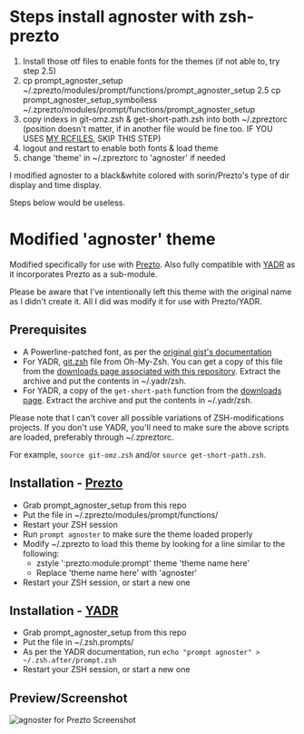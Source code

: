 # Steps install agnoster with zsh-prezto

1.	Install those otf files to enable fonts for the themes (if not able to, try step 2.5)
2.	cp prompt_agnoster_setup ~/.zprezto/modules/prompt/functions/prompt_agnoster_setup
2.5	cp prompt_agnoster_setup_symbolless ~/.zprezto/modules/prompt/functions/prompt_agnoster_setup
3.	copy indexs in git-omz.zsh & get-short-path.zsh into both ~/.zpreztorc (position doesn't matter, if in another file would be fine too. IF YOU USES [MY RCFILES](https://github.com/mozeroman/rcfiles), SKIP THIS STEP)
4.	logout and restart to enable both fonts & load theme
5.	change 'theme' in ~/.zpreztorc to 'agnoster' if needed


I modified agnoster to a black&white colored with sorin/Prezto's type of dir display and time display.

Steps below would be useless.



# Modified 'agnoster' theme

Modified specifically for use with [Prezto](https://github.com/sorin-ionescu/prezto).
Also fully compatible with [YADR](https://github.com/skwp/dotfiles) as it incorporates Prezto as a sub-module.

Please be aware that I've intentionally left this theme with the original name as I didn't create it.  All I did was modify it for use with Prezto/YADR.

## Prerequisites

-	A Powerline-patched font, as per the [original gist's documentation](https://gist.github.com/3712874)
-	For YADR, [git.zsh](https://github.com/robbyrussell/oh-my-zsh/blob/master/lib/git.zsh) file from Oh-My-Zsh.  You can get a copy of this file from the [downloads page associated with this repository](https://github.com/digitalformula/zsh.prompts/downloads).  Extract the archive and put the contents in ~/.yadr/zsh.
-	For YADR, a copy of the `get-short-path` function from the [downloads page](https://github.com/digitalformula/zsh.prompts/downloads).  Extract the archive and put the contents in ~/.yadr/zsh.

Please note that I can't cover all possible variations of ZSH-modifications projects.  If you don't use YADR, you'll need to make sure the above scripts are loaded, preferably through ~/.zpreztorc.

For example, `source git-omz.zsh` and/or `source get-short-path.zsh`.

## Installation - [Prezto](https://github.com/sorin-ionescu/prezto)

-	Grab prompt_agnoster_setup from this repo
-	Put the file in ~/.zprezto/modules/prompt/functions/
-	Restart your ZSH session
-	Run `prompt agnoster` to make sure the theme loaded properly
-	Modify ~/.zprezto to load this theme by looking for a line similar to the following:
	-	zstyle ':prezto:module:prompt' theme 'theme name here'
	-	Replace 'theme name here' with 'agnoster'
-	Restart your ZSH session, or start a new one
	
## Installation - [YADR](https://github.com/skwp/dotfiles)

-	Grab prompt_agnoster_setup from this repo
-	Put the file in ~/.zsh.prompts/
-	As per the YADR documentation, run `echo "prompt agnoster" > ~/.zsh.after/prompt.zsh`
-	Restart your ZSH session, or start a new one

## Preview/Screenshot

![agnoster for Prezto Screenshot](https://raw.github.com/digitalformula/zsh.prompts/gh-pages/img/screenshot.jpg)
